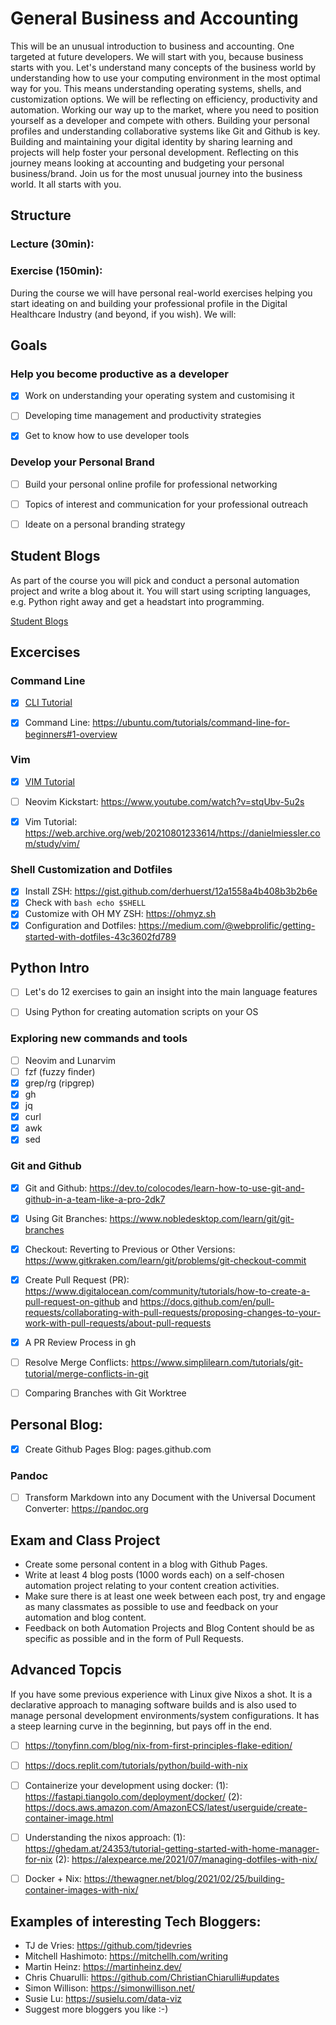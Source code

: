 # General Business and Accounting

This will be an unusual introduction to business and accounting. One targeted at future developers. We will start with you, because business starts with you. Let's understand many concepts of the business world by understanding how to use your computing environment in the most optimal way for you. This means understanding operating systems, shells, and customization options. We will be reflecting on efficiency, productivity and automation. Working our way up to the market, where you need to position yourself as a developer and compete with others. Building your personal profiles and understanding collaborative systems like Git and Github is key. Building and maintaining your digital identity by sharing learning and projects will help foster your personal development. Reflecting on this journey means looking at accounting and budgeting your personal business/brand. Join us for the most unusual journey into the business world. It all starts with you.

## Structure

### Lecture (30min):

### Exercise (150min):
During the course we will have personal real-world exercises helping you start ideating on and building your professional profile in the Digital Healthcare Industry (and beyond, if you wish). We will:

## Goals

### Help you become productive as a developer

- [x] Work on understanding your operating system and customising it
- [ ] Developing time management and productivity strategies
- [x] Get to know how to use developer tools


### Develop your Personal Brand

- [ ] Build your personal online profile for professional networking
- [ ] Topics of interest and communication for your professional outreach
- [ ] Ideate on a personal branding strategy


## Student Blogs
As part of the course you will pick and conduct a personal automation project and write a blog about it. You will start using scripting languages, e.g. Python right away and get a headstart into programming.

[Student Blogs](bloglist.md)


## Excercises


### Command Line

- [x] [CLI Tutorial](md/cli_tutorial.md)
- [x] Command Line: https://ubuntu.com/tutorials/command-line-for-beginners#1-overview


### Vim

- [x] [VIM Tutorial](md/vim_tutorial.md)
- [ ] Neovim Kickstart: https://www.youtube.com/watch?v=stqUbv-5u2s
- [x] Vim Tutorial: https://web.archive.org/web/20210801233614/https://danielmiessler.com/study/vim/


### Shell Customization and Dotfiles

- [x] Install ZSH: https://gist.github.com/derhuerst/12a1558a4b408b3b2b6e
- [x] Check with `bash echo $SHELL`
- [x] Customize with OH MY ZSH: https://ohmyz.sh
- [x] Configuration and Dotfiles: https://medium.com/@webprolific/getting-started-with-dotfiles-43c3602fd789

## Python Intro

- [ ] Let's do 12 exercises to gain an insight into the main language features
- [ ] Using Python for creating automation scripts on your OS


### Exploring new commands and tools

- [ ] Neovim and Lunarvim
- [ ] fzf (fuzzy finder)
- [x] grep/rg (ripgrep)
- [x] gh
- [x] jq
- [x] curl
- [x] awk
- [x] sed

### Git and Github

- [x] Git and Github: https://dev.to/colocodes/learn-how-to-use-git-and-github-in-a-team-like-a-pro-2dk7
- [x] Using Git Branches: https://www.nobledesktop.com/learn/git/git-branches
- [x] Checkout: Reverting to Previous or Other Versions: https://www.gitkraken.com/learn/git/problems/git-checkout-commit
- [x] Create Pull Request (PR): https://www.digitalocean.com/community/tutorials/how-to-create-a-pull-request-on-github and https://docs.github.com/en/pull-requests/collaborating-with-pull-requests/proposing-changes-to-your-work-with-pull-requests/about-pull-requests
- [x] A PR Review Process in gh
- [ ] Resolve Merge Conflicts: https://www.simplilearn.com/tutorials/git-tutorial/merge-conflicts-in-git
- [ ] Comparing Branches with Git Worktree


## Personal Blog:

- [x] Create Github Pages Blog: pages.github.com


### Pandoc

- [ ] Transform Markdown into any Document with the Universal Document Converter: https://pandoc.org


## Exam and Class Project

- Create some personal content in a blog with Github Pages.
- Write at least 4 blog posts (1000 words each) on a self-chosen automation project relating to your content creation activities.
- Make sure there is at least one week between each post, try and engage as many classmates as possible to use and feedback on your automation and blog content.
- Feedback on both Automation Projects and Blog Content should be as specific as possible and in the form of Pull Requests.


## Advanced Topcis

If you have some previous experience with Linux give Nixos a shot. It is a declarative approach to managing software builds and is also used to manage personal development environments/system configurations. It has a steep learning curve in the beginning, but pays off in the end.

- [ ] https://tonyfinn.com/blog/nix-from-first-principles-flake-edition/
- [ ] https://docs.replit.com/tutorials/python/build-with-nix
- [ ] Containerize your development using docker: (1): https://fastapi.tiangolo.com/deployment/docker/ (2): https://docs.aws.amazon.com/AmazonECS/latest/userguide/create-container-image.html
- [ ] Understanding the nixos approach: (1): https://ghedam.at/24353/tutorial-getting-started-with-home-manager-for-nix (2): https://alexpearce.me/2021/07/managing-dotfiles-with-nix/
- [ ] Docker + Nix: https://thewagner.net/blog/2021/02/25/building-container-images-with-nix/



## Examples of interesting Tech Bloggers:

- TJ de Vries: https://github.com/tjdevries
- Mitchell Hashimoto: https://mitchellh.com/writing
- Martin Heinz: https://martinheinz.dev/
- Chris Chuarulli: https://github.com/ChristianChiarulli#updates
- Simon Willison: https://simonwillison.net/
- Susie Lu: https://susielu.com/data-viz
- Suggest more bloggers you like :-)
